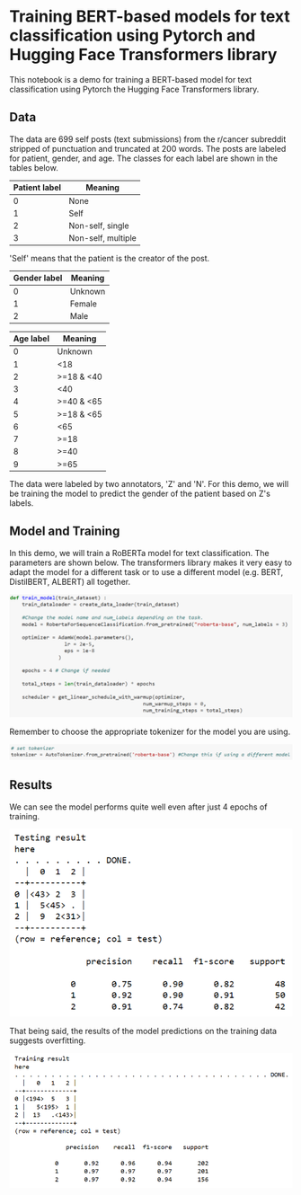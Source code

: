 # Training BERT-based models for text classification using Pytorch and Hugging Face Transformers library

This notebook is a demo for training a BERT-based model for text classification using Pytorch the Hugging Face Transformers library.


## Data

The data are 699 self posts (text submissions) from the r/cancer subreddit stripped of punctuation and truncated at 200 words. The posts are labeled for patient, gender, and age. The classes for each label are shown in the tables below.

Patient label | Meaning
------------ | -------------
0 | None
1 | Self
2 | Non-self, single
3 | Non-self, multiple

'Self' means that the patient is the creator of the post.

Gender label | Meaning
------------ | -------------
0 | Unknown
1 | Female
2 | Male

Age label | Meaning
------------ | -------------
0 | Unknown
1 | <18
2 | >=18 & <40
3 | <40
4 | >=40 & <65
5 | >=18 & <65
6 | <65
7 | >=18
8 | >=40
9 | >=65

The data were labeled by two annotators, 'Z' and 'N'. For this demo, we will be training the model to predict the gender of the patient based on Z's labels.

## Model and Training

In this demo, we will train a RoBERTa model for text classification. The parameters are shown below. The transformers library makes it very easy to adapt the model for a different task or to use a different model (e.g. BERT, DistilBERT, ALBERT) all together.

![](/img/model_params.PNG)

Remember to choose the appropriate tokenizer for the model you are using.

![](/img/tokenizer.PNG)

## Results

We can see the model performs quite well even after just 4 epochs of training.

![](/img/test_res.PNG)

That being said, the results of the model predictions on the training data suggests overfitting.

![](/img/train_res.PNG)

